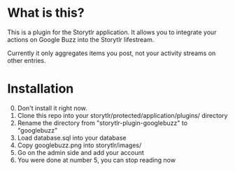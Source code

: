 # What is this? #

This is a plugin for the Storytlr application.  It allows you to integrate your actions on Google Buzz into the Storytlr lifestream.

Currently it only aggregates items you post, not your activity streams on other entries.

# Installation #

0. Don't install it right now.
1. Clone this repo into your storytlr/protected/application/plugins/ directory
2. Rename the directory from "storytlr-plugin-googlebuzz" to "googlebuzz"
3. Load database.sql into your database
4. Copy googlebuzz.png into storytlr/images/
5. Go on the admin side and add your account
6. You were done at number 5, you can stop reading now
